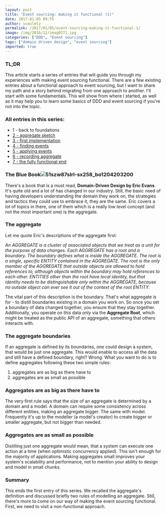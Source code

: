 ```yaml
---
layout: post
title: "Event sourcing: making it functional (1)"
date: 2017-01-05 09:55
author: scooletz
permalink: /2017/01/05/event-sourcing-making-it-functional-1/
image: /img/2016/12/imag0271.jpg
categories: ["DDD", "Event sourcing"]
tags: ["domain driven design", "event sourcing"]
imported: true
---
```


### TL;DR

This article starts a series of entries that will guide you through my experiences with making event sourcing functional. There are a few existing entries about a functional approach to event sourcing, but I want to share my path and a story behind migrating from one approach to another. I'll start with some fundamentals. This will show from where I started, as well as it may help you to learn some basics of DDD and event sourcing if you're not into the topic.

### All entries in this series:

* 1 - back to foundations
* [2 - aggregate sketch](http://blog.scooletz.com/2017/01/09/event-sourcing-making-it-functional-2/)
* [3 - first implementation](http://blog.scooletz.com/2017/01/12/event-sourcing-making-it-functional-3/)
* [4 - finding events](http://blog.scooletz.com/2017/01/16/event-sourcing-making-it-functional-4/)
* [5 - applying events](http://blog.scooletz.com/2017/01/19/event-sourcing-making-it-functional-5/)
* [6 - recording aggregate](http://blog.scooletz.com/2017/01/23/event-sourcing-making-it-functional-6/)
* [7 - the fully functional end](http://blog.scooletz.com/2017/01/26/event-sourcing-making-it-functional-7/)

### The Blue Book![51szw87slrl-_sx258_bo1204203200_](/img/2016/12/51szw87slrl-_sx258_bo1204203200_.jpg)

There's a book that is a must read, **Domain-Driven Design by Eric Evans**. It's quite old and a lot of has changed in our industry. Still, the basic need of having developers understanding the domain they work on, the strategies and tactics they could use to embrace it, they are the same. Eric covers a lot of topics in there, one of them which is a really low level concept (and not the most important one) is the aggregate.

### The aggregate

Let me quote Eric's descriptions of the aggregate first:

*An AGGREGATE is a cluster of associated objects that we treat as a unit for the purpose of data changes. Each AGGREGATE has a root and a boundary. The boundary defines what is inside the AGGREGATE. The root is a single, specific ENTITY contained in the AGGREGATE. The root is the only member of the AGGREGATE that outside objects are allowed to hold references to, although objects within the boundary may hold references to each other. ENTITIES other than the root have local identity, but that identity needs to be distinguishable only within the AGGREGATE, because no outside object can ever see it out of the context of the root ENTITY.*

The vital part of this description is the boundary. That's what aggregate is for - to distill boundaries existing in a domain you work on. So once you set a boundary of data changed together, you ensure that they stay together. Additionally, you operate on this data only via the **Aggregate Root**, which might be treated as the public API of an aggregate, something that others interacts with.

### The aggregate boundaries

If an aggregate is defined by its boundaries, one could design a system, that would be just one aggregate. This would enable to access all the data and still have a defined boundary, right? Wrong. What you want to do is to define aggregates following these two simple rules:

1. aggregates are as big as there have to
1. aggregates are as small as possible

### Aggregates are as big as there have to

The very first rule says that the size of an aggregate is determined by a domain and a model. A domain can require some consistency across different entities, making an aggregate bigger. The same with model. Frequently it's up to the modeller (a model's creator) to create bigger or smaller aggregate, but not bigger than needed.

### Aggregates are as small as possible

Distilling just one aggregate would mean, that a system can execute one action at a time (when optimistic concurrency applied). This isn't enough for the majority of applications. Making aggregates small improves your system's scalability and performance, not to mention your ability to design and model in small chunks.

### Summary

This ends the first entry of this series. We recalled the aggregate's definition and discussed briefly two rules of modelling an aggregate. Still, there's more to come on our way of making the event sourcing functional. First, we need to visit a non-functional approach.

